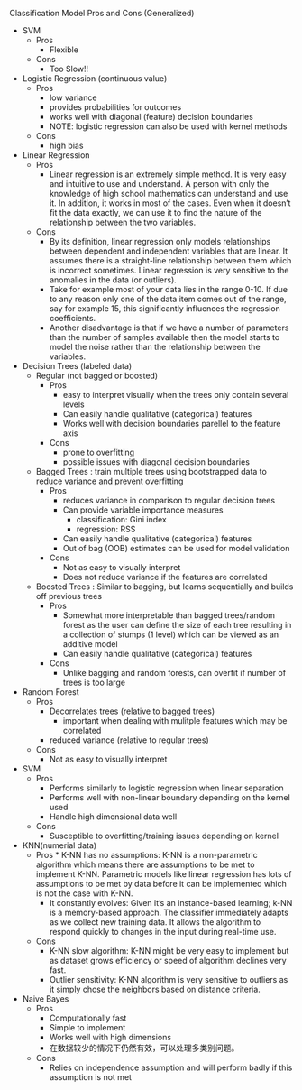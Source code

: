 Classification Model Pros and Cons (Generalized)

* SVM
	* Pros 
		* Flexible
	* Cons
		* Too Slow!!
* Logistic Regression (continuous value)
	* Pros
		* low variance
		* provides probabilities for outcomes
		* works well with diagonal (feature) decision boundaries
		* NOTE: logistic regression can also be used with kernel methods
	* Cons
		* high bias
* Linear Regression
  	* Pros
		* Linear regression is an extremely simple method. It is very easy and intuitive to use and understand. A person with only the knowledge of high school mathematics can understand and use it. In addition, it works in most of the cases. Even when it doesn’t fit the data exactly, we can use it to find the nature of the relationship between the two variables.
	* Cons
		* By its definition, linear regression only models relationships between dependent and independent variables that are linear. It assumes there is a straight-line relationship between them which is incorrect sometimes. Linear regression is very sensitive to the anomalies in the data (or outliers).
		* Take for example most of your data lies in the range 0-10. If due to any reason only one of the data item comes out of the range, say for example 15, this significantly influences the regression coefficients.
		* Another disadvantage is that if we have a number of parameters than the number of samples available then the model starts to model the noise rather than the relationship between the variables.
* Decision Trees (labeled data)
	* Regular (not bagged or boosted)
		* Pros
			* easy to interpret visually when the trees only
				contain several levels
			* Can easily handle qualitative (categorical) features
			* Works well with decision boundaries parellel to the feature axis
		* Cons
			* prone to overfitting
			* possible issues with diagonal decision boundaries
	* Bagged Trees : train multiple trees using bootstrapped data
		to reduce variance and prevent overfitting 
		* Pros
			* reduces variance in comparison to regular decision trees
			* Can provide variable importance measures
				* classification: Gini index
				* regression: RSS
			* Can easily handle qualitative (categorical) features
			* Out of bag (OOB) estimates can be used for model validation
		* Cons
			* Not as easy to visually interpret
			* Does not reduce variance if the features are correlated
	* Boosted Trees : Similar to bagging, but learns sequentially and builds off
		previous trees
		* Pros
			* Somewhat more interpretable than bagged trees/random forest
				as the user can define the size of each tree resulting in 
				a collection of stumps (1 level) which can be viewed as an additive model
			* Can easily handle qualitative (categorical) features
		* Cons
			* Unlike bagging and random forests, can overfit if number of trees is too large
* Random Forest
	* Pros
		* Decorrelates trees (relative to bagged trees)
			* important when dealing with mulitple features which may be correlated
		* reduced variance (relative to regular trees)
	* Cons
		* Not as easy to visually interpret
* SVM
	* Pros
		* Performs similarly to logistic regression when linear separation
		* Performs well with non-linear boundary depending on the kernel used
		* Handle high dimensional data well
	* Cons
		* Susceptible to overfitting/training issues depending on kernel
* KNN(numerial data)
	* Pros
	        * K-NN has no assumptions: K-NN is a non-parametric algorithm which means there are assumptions to be met to implement K-NN. Parametric models like linear regression has lots of assumptions to be met by data before it can be implemented which is not the case with K-NN.
		* It constantly evolves: Given it’s an instance-based learning; k-NN is a memory-based approach. The classifier immediately adapts as we collect new training data. It allows the algorithm to respond quickly to changes in the input during real-time use.
	* Cons
		* K-NN slow algorithm: K-NN might be very easy to implement but as dataset grows efficiency or speed of algorithm declines very fast.
		* Outlier sensitivity: K-NN algorithm is very sensitive to outliers as it simply chose the neighbors based on distance criteria.
* Naive Bayes
	* Pros
		* Computationally fast
		* Simple to implement
		* Works well with high dimensions
		* 在数据较少的情况下仍然有效，可以处理多类别问题。
	* Cons
		* Relies on independence assumption and will perform 
			badly if this assumption is not met
